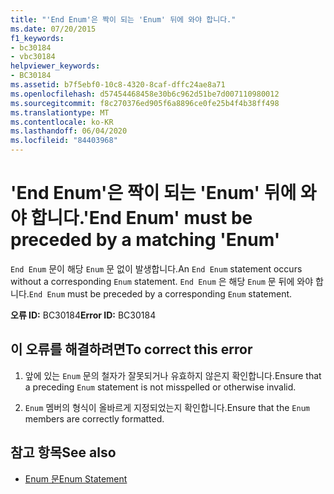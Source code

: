 ```yaml
---
title: "'End Enum'은 짝이 되는 'Enum' 뒤에 와야 합니다."
ms.date: 07/20/2015
f1_keywords:
- bc30184
- vbc30184
helpviewer_keywords:
- BC30184
ms.assetid: b7f5ebf0-10c8-4320-8caf-dffc24ae8a71
ms.openlocfilehash: d57454468458e30b6c962d51be7d007110980012
ms.sourcegitcommit: f8c270376ed905f6a8896ce0fe25b4f4b38ff498
ms.translationtype: MT
ms.contentlocale: ko-KR
ms.lasthandoff: 06/04/2020
ms.locfileid: "84403968"
---
```

# <a name="end-enum-must-be-preceded-by-a-matching-enum"></a><span data-ttu-id="a9099-102">'End Enum'은 짝이 되는 'Enum' 뒤에 와야 합니다.</span><span class="sxs-lookup"><span data-stu-id="a9099-102">'End Enum' must be preceded by a matching 'Enum'</span></span>
<span data-ttu-id="a9099-103">`End Enum` 문이 해당 `Enum` 문 없이 발생합니다.</span><span class="sxs-lookup"><span data-stu-id="a9099-103">An `End Enum` statement occurs without a corresponding `Enum` statement.</span></span> <span data-ttu-id="a9099-104">`End Enum` 은 해당 `Enum` 문 뒤에 와야 합니다.</span><span class="sxs-lookup"><span data-stu-id="a9099-104">`End Enum` must be preceded by a corresponding `Enum` statement.</span></span>  
  
 <span data-ttu-id="a9099-105">**오류 ID:** BC30184</span><span class="sxs-lookup"><span data-stu-id="a9099-105">**Error ID:** BC30184</span></span>  
  
## <a name="to-correct-this-error"></a><span data-ttu-id="a9099-106">이 오류를 해결하려면</span><span class="sxs-lookup"><span data-stu-id="a9099-106">To correct this error</span></span>  
  
1. <span data-ttu-id="a9099-107">앞에 있는 `Enum` 문의 철자가 잘못되거나 유효하지 않은지 확인합니다.</span><span class="sxs-lookup"><span data-stu-id="a9099-107">Ensure that a preceding `Enum` statement is not misspelled or otherwise invalid.</span></span>  
  
2. <span data-ttu-id="a9099-108">`Enum` 멤버의 형식이 올바르게 지정되었는지 확인합니다.</span><span class="sxs-lookup"><span data-stu-id="a9099-108">Ensure that the `Enum` members are correctly formatted.</span></span>  
  
## <a name="see-also"></a><span data-ttu-id="a9099-109">참고 항목</span><span class="sxs-lookup"><span data-stu-id="a9099-109">See also</span></span>

- [<span data-ttu-id="a9099-110">Enum 문</span><span class="sxs-lookup"><span data-stu-id="a9099-110">Enum Statement</span></span>](../language-reference/statements/enum-statement.md)
